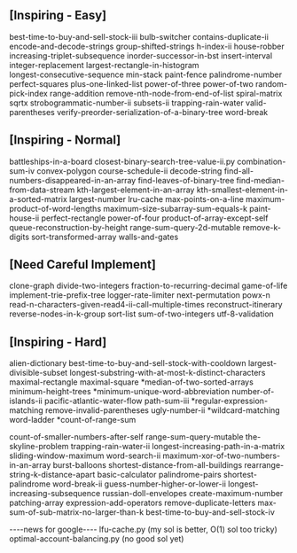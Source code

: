 ## [Inspiring - Easy]
best-time-to-buy-and-sell-stock-iii
bulb-switcher
contains-duplicate-ii
encode-and-decode-strings
group-shifted-strings
h-index-ii
house-robber
increasing-triplet-subsequence
inorder-successor-in-bst
insert-interval
integer-replacement
largest-rectangle-in-histogram  
longest-consecutive-sequence
min-stack
paint-fence
palindrome-number
perfect-squares
plus-one-linked-list
power-of-three
power-of-two
random-pick-index
range-addition
remove-nth-node-from-end-of-list
spiral-matrix
sqrtx
strobogrammatic-number-ii
subsets-ii
trapping-rain-water
valid-parentheses
verify-preorder-serialization-of-a-binary-tree
word-break


## [Inspiring - Normal]
battleships-in-a-board
closest-binary-search-tree-value-ii.py
combination-sum-iv
convex-polygon
course-schedule-ii
decode-string
find-all-numbers-disappeared-in-an-array
find-leaves-of-binary-tree
find-median-from-data-stream
kth-largest-element-in-an-array
kth-smallest-element-in-a-sorted-matrix
largest-number
lru-cache
max-points-on-a-line
maximum-product-of-word-lengths
maximum-size-subarray-sum-equals-k
paint-house-ii
perfect-rectangle
power-of-four
product-of-array-except-self
queue-reconstruction-by-height
range-sum-query-2d-mutable
remove-k-digits
sort-transformed-array
walls-and-gates



## [Need Careful Implement]
clone-graph
divide-two-integers
fraction-to-recurring-decimal
game-of-life
implement-trie-prefix-tree
logger-rate-limiter
next-permutation
powx-n
read-n-characters-given-read4-ii-call-multiple-times
reconstruct-itinerary
reverse-nodes-in-k-group
sort-list
sum-of-two-integers
utf-8-validation


## [Inspiring - Hard]
alien-dictionary
best-time-to-buy-and-sell-stock-with-cooldown
largest-divisible-subset
longest-substring-with-at-most-k-distinct-characters
maximal-rectangle
maximal-square
*median-of-two-sorted-arrays
minimum-height-trees
*minimum-unique-word-abbreviation
number-of-islands-ii
pacific-atlantic-water-flow
path-sum-iii
*regular-expression-matching
remove-invalid-parentheses
ugly-number-ii
*wildcard-matching
word-ladder
*count-of-range-sum


count-of-smaller-numbers-after-self
range-sum-query-mutable
the-skyline-problem
trapping-rain-water-ii
longest-increasing-path-in-a-matrix
sliding-window-maximum
word-search-ii
maximum-xor-of-two-numbers-in-an-array
burst-balloons
shortest-distance-from-all-buildings
rearrange-string-k-distance-apart
basic-calculator
palindrome-pairs
shortest-palindrome
word-break-ii
guess-number-higher-or-lower-ii
longest-increasing-subsequence
russian-doll-envelopes
create-maximum-number
patching-array
expression-add-operators
remove-duplicate-letters
max-sum-of-sub-matrix-no-larger-than-k
best-time-to-buy-and-sell-stock-iv


----news for google----
lfu-cache.py  (my sol is better, O(1) sol too tricky)
optimal-account-balancing.py  (no good sol yet)

